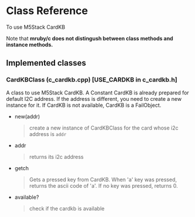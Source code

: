 # Class Reference 
To use M5Stack CardKB

Note that **mruby/c does not distingush between class methods and instance methods.**

## Implemented classes

### CardKBClass (c_cardkb.cpp) \[USE_CARDKB in c_cardkb.h\]
A class to use M5Stack CardKB. A Constant CardKB is already prepared for default I2C address. If the address is different, you need to create a new instance for it.
If CardKB is not available, CardKB is a FailObject.

- new(addr)
  > create a new instance of CardKBClass for the card whose i2c address is `addr`
- addr
  > returns its i2c address
- getch
  > Gets a pressed key from CardKB. When 'a' key was pressed, returns the ascii code of 'a'.
  > If no key was pressed, returns 0.
- available?
  > check if the cardkb is available
